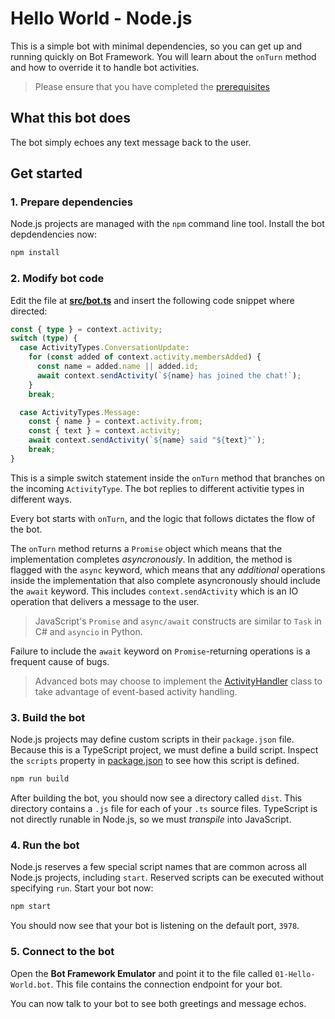 # Hello World - Node.js

This is a simple bot with minimal dependencies, so you can get up and running quickly on Bot Framework. You will learn about the `onTurn` method and how to override it to handle bot activities.

> Please ensure that you have completed the [prerequisites](../../README.md#prerequisites)

## What this bot does

The bot simply echoes any text message back to the user.

## Get started

### 1. Prepare dependencies

Node.js projects are managed with the `npm` command line tool. Install the bot depdendencies now:

```bash
npm install
```

### 2. Modify bot code

Edit the file at __[src/bot.ts](./src/bot.)__ and insert the following code snippet where directed:

```typescript
const { type } = context.activity;
switch (type) {
  case ActivityTypes.ConversationUpdate:
    for (const added of context.activity.membersAdded) {
      const name = added.name || added.id;
      await context.sendActivity(`${name} has joined the chat!`);
    }
    break;

  case ActivityTypes.Message:
    const { name } = context.activity.from;
    const { text } = context.activity;
    await context.sendActivity(`${name} said "${text}"`);
    break;
}
```

This is a simple switch statement inside the `onTurn` method that branches on the incoming `ActivityType`. The bot replies to different activitie types in different ways.

Every bot starts with `onTurn`, and the logic that follows dictates the flow of the bot.

The `onTurn` method returns a `Promise` object which means that the implementation completes _asyncronously_. In addition, the method is flagged with the `async` keyword, which means that any _additional_ operations inside the implementation that also complete asyncronously should include the `await` keyword. This includes `context.sendActivity` which is an IO operation that delivers a message to the user.

> JavaScript's `Promise` and `async/await` constructs are similar to `Task` in C# and `asyncio` in Python.

Failure to include the `await` keyword on `Promise`-returning operations is a frequent cause of bugs.

> Advanced bots may choose to implement the [ActivityHandler](https://github.com/microsoft/botbuilder-js/blob/master/libraries/botbuilder-core/src/activityHandler.ts) class to take advantage of event-based activity handling.

### 3. Build the bot

Node.js projects may define custom scripts in their `package.json` file. Because this is a TypeScript project, we must define a build script. Inspect the `scripts` property in [package.json](./package.json) to see how this script is defined.

```bash
npm run build
```

After building the bot, you should now see a directory called `dist`. This directory contains a `.js` file for each of your `.ts` source files. TypeScript is not directly runable in Node.js, so we must _transpile_ into JavaScript.

### 4. Run the bot

Node.js reserves a few special script names that are common across all Node.js projects, including `start`. Reserved scripts can be executed without specifying `run`. Start your bot now:

```bash
npm start
```

You should now see that your bot is listening on the default port, `3978`.

### 5. Connect to the bot

Open the __Bot Framework Emulator__ and point it to the file called `01-Hello-World.bot`. This file contains the connection endpoint for your bot.

You can now talk to your bot to see both greetings and message echos.
